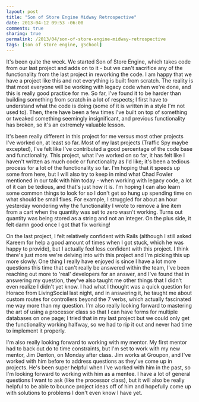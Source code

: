 ```yaml
---
layout: post
title: "Son of Store Engine Midway Retrospective"
date: 2013-04-12 09:53 -06:00
comments: true
sharing: true
permalink: /2013/04/son-of-store-engine-midway-retrospective
tags: [son of store engine, gSchool]
---
```


It's been quite the week.  We started Son of Store Engine, which takes code from our last project and adds on to it - but we can't sacrifice any of the functionality from the last project in reworking the code.  I am happy that we have a project like this and not everything is built from scratch.  The reality is that most everyone will be working with legacy code when we're done, and this is really good practice for me.  So far, I've found it to be harder than building something from scratch in a lot of respects; I first have to understand what the code is doing (some of it is written in a style I'm not used to).  Then, there have been a few times I've built on top of something or tweaked something seemingly insignificant, and previous functionality has broken, so it's an extremely valuable lesson.

It's been really different in this project for me versus most other projects I've worked on, at least so far.  Most of my last projects (Traffic Spy maybe excepted), I've felt like I've contributed a good percentage of the code base and functionality.  This project, what I've worked on so far, it has felt like I haven't written as much code or functionality as I'd like; it's been a tedious process for a lot of the functionality so far.  I'm hoping that it speeds up some from here, but I will also try to keep in mind what Chad Fowler mentioned in our talk with him today - when working with legacy code, a lot of it can be tedious, and that's just how it is.  I'm hoping I can also learn some common things to look for so I don't get so hung up spending time on what should be small fixes.  For example, I struggled for about an hour yesterday wondering why the functionality I wrote to remove a line item from a cart when the quantity was set to zero wasn't working.  Turns out quantity was being stored as a string and not an integer.  On the plus side, it felt damn good once I got that fix working!

On the last project, I felt relatively confident with Rails (although I still asked Kareem for help a good amount of times when I got stuck, which he was happy to provide), but I actually feel less confident with this project.  I think there's just more we're delving into with this project and I'm picking this up more slowly.  One thing I really have enjoyed is since I have a lot more questions this time that can't really be answered within the team, I've been reaching out more to 'real' developers for an answer, and I've found that in answering my question, they've also taught me other things that I didn't even realize I didn't yet know.  I had what I thought was a quick question for Horace from LivingSocial last night, and in answering it, he taught me about custom routes for controllers beyond the 7 verbs, which actually fascinated me way more than my question.  I'm also really looking forward to mastering the art of using a processor class so that I can have forms for multiple databases on one page; I tried that in my last project but we could only get the functionality working halfway, so we had to rip it out and never had time to implement it properly.

I'm also really looking forward to working with my mentor.  My first mentor had to back out do to time constraints, but I'm set to work with my new mentor, Jim Denton, on Monday after class.  Jim works at Groupon, and I've worked with him before to address questions as they've come up in projects.  He's been super helpful when I've worked with him in the past, so I'm looking forward to working with him as a mentee.  I have a lot of general questions I want to ask (like the processor class), but it will also be really helpful to be able to bounce project ideas off of him and hopefully come up with solutions to problems I don't even know I have yet.
